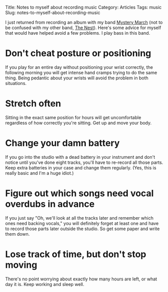Title: Notes to myself about recording music
Category: Articles
Tags: music
Slug: notes-to-myself-about-recording-music

I just returned from recording an album with my band [Mystery March][1] (not to
be confused with my other band, [The Nest][2]). Here's some advice for myself
that would have helped avoid a few problems. I play bass in this band.

# Don't cheat posture or positioning

If you play for an entire day without positioning your wrist correctly, the
following morning you will get intense hand cramps trying to do the same thing.
Being pedantic about your wrists will avoid the problem in both situations.

# Stretch often

Sitting in the exact same position for hours will get uncomfortable regardless
of how correctly you're sitting. Get up and move your body.

# Change your damn battery

If you go into the studio with a dead battery in your instrument and don't
notice until you've done eight tracks, you'll have to re-record all those
parts. Keep extra batteries in your case and change them regularly. (Yes, this
is really basic and I'm a huge idiot.)

# Figure out which songs need vocal overdubs in advance

If you just say "Oh, we'll look at all the tracks later and remember which
ones need backing vocals," you will definitely forget at least one and have to
record those parts later outside the studio. So get some paper and write them
down.

# Lose track of time, but don't stop moving

There's no point worrying about exactly how many hours are left, or what day
it is. Keep working and sleep well.

[1]: http://mysterymarch.com
[2]: http://thenestmusic.com